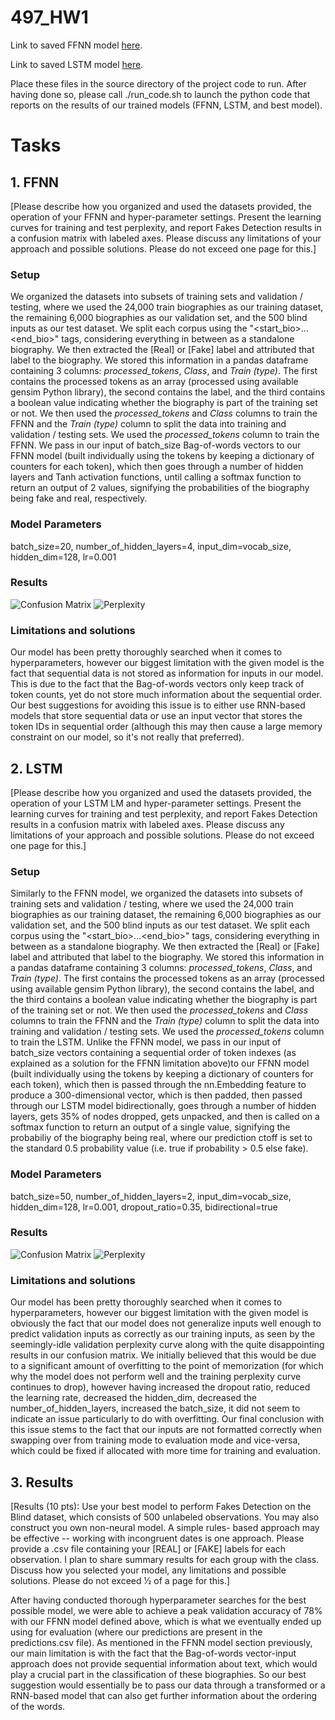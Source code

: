 # 497_HW1

Link to saved FFNN model [here](https://drive.google.com/file/d/170jJpL88yRravZqh78C6oDH9oEqJQ0ZN/view?usp=sharing).


Link to saved LSTM model [here](https://drive.google.com/file/d/1W_LZTNmZ5NIhET-sHn-NfqXbMZDkz8Rb/view?usp=sharing).

Place these files in the source directory of the project code to run. After having done so, please call ./run_code.sh to launch the python code that reports on the results of our trained models (FFNN, LSTM, and best model).


# Tasks

## 1. FFNN

[Please describe how you organized and used the datasets provided, the operation of your FFNN and hyper-parameter settings. Present the learning curves for training and test perplexity, and report Fakes Detection results in a confusion matrix with labeled axes. Please discuss any limitations of your approach and possible solutions. Please do not exceed one page for this.]

### Setup

We organized the datasets into subsets of training sets and validation / testing, where we used the 24,000 train biographies as our training dataset, the remaining 6,000 biographies as our validation set, and the 500 blind inputs as our test dataset. We split each corpus using the "<start_bio>...<end_bio>" tags, considering everything in between as a standalone biography. We then extracted the [Real] or [Fake] label and attributed that label to the biography. We stored this information in a pandas dataframe containing 3 columns: *processed_tokens*, *Class*, and *Train (type)*. The first contains the processed tokens as an array (processed using available gensim Python library), the second contains the label, and the third contains a boolean value indicating whether the biography is part of the training set or not. We then used the *processed_tokens* and *Class* columns to train the FFNN and the *Train (type)* column to split the data into training and validation / testing sets. We used the *processed_tokens* column to train the FFNN. We pass in our input of batch_size Bag-of-words vectors to our FFNN model (built individually using the tokens by keeping a dictionary of counters for each token), which then goes through a number of hidden layers and Tanh activation functions, until calling a softmax function to return an output of 2 values, signifying the probabilities of the biography being fake and real, respectively.

### Model Parameters

batch_size=20, number_of_hidden_layers=4, input_dim=vocab_size, hidden_dim=128, lr=0.001


### Results

![Confusion Matrix](ffnn_confusion.png)
![Perplexity](ffnn_plot.png)

### Limitations and solutions

Our model has been pretty thoroughly searched when it comes to hyperparameters, however our biggest limitation with the given model is the fact that sequential data is not stored as information for inputs in our model. This is due to the fact that the Bag-of-words vectors only keep track of token counts, yet do not store much information about the sequential order. Our best suggestions for avoiding this issue is to either use RNN-based models that store sequential data or use an input vector that stores the token IDs in sequential order (although this may then cause a large memory constraint on our model, so it's not really that preferred).

## 2. LSTM

[Please describe how you organized and used the datasets provided, the operation of your LSTM LM and hyper-parameter settings. Present the learning curves for training and test perplexity, and report Fakes Detection results in a confusion matrix with labeled axes. Please discuss any limitations of your approach and possible solutions. Please do not exceed one page for this.]

### Setup

Similarly to the FFNN model, we organized the datasets into subsets of training sets and validation / testing, where we used the 24,000 train biographies as our training dataset, the remaining 6,000 biographies as our validation set, and the 500 blind inputs as our test dataset. We split each corpus using the "<start_bio>...<end_bio>" tags, considering everything in between as a standalone biography. We then extracted the [Real] or [Fake] label and attributed that label to the biography. We stored this information in a pandas dataframe containing 3 columns: *processed_tokens*, *Class*, and *Train (type)*. The first contains the processed tokens as an array (processed using available gensim Python library), the second contains the label, and the third contains a boolean value indicating whether the biography is part of the training set or not. We then used the *processed_tokens* and *Class* columns to train the FFNN and the *Train (type)* column to split the data into training and validation / testing sets. We used the *processed_tokens* column to train the LSTM. Unlike the FFNN model, we pass in our input of batch_size vectors containing a sequential order of token indexes (as explained as a solution for the FFNN limitation above)to our FFNN model (built individually using the tokens by keeping a dictionary of counters for each token), which then is passed through the nn.Embedding feature to produce a 300-dimensional vector, which is then padded, then passed through our LSTM model bidirectionally, goes through a number of hidden layers, gets 35% of nodes dropped, gets unpacked, and then is called on a softmax function to return an output of a single value, signifying the probabiliy of the biography being real, where our prediction ctoff is set to the standard 0.5 probability value (i.e. true if probability > 0.5 else fake).

### Model Parameters

batch_size=50, number_of_hidden_layers=2, input_dim=vocab_size, hidden_dim=128, lr=0.001, dropout_ratio=0.35, bidirectional=true


### Results

![Confusion Matrix](lstm_confusion.png)
![Perplexity](lstm_plot.png)

### Limitations and solutions

Our model has been pretty thoroughly searched when it comes to hyperparameters, however our biggest limitation with the given model is obviously the fact that our model does not generalize inputs well enough to predict validation inputs as correctly as our training inputs, as seen by the seemingly-idle validation perplexity curve along with the quite disappointing results in our confusion matrix. We initially believed that this would be due to a significant amount of overfitting to the point of memorization (for which why the model does not perform well and the training perplexity curve continues to drop), however having increased the dropout ratio, reduced the learning rate, decreased the hidden_dim, decreased the number_of_hidden_layers, increased the batch_size, it did not seem to indicate an issue particularly to do with overfitting. Our final conclusion with this issue stems to the fact that our inputs are not formatted correctly when swapping over from training mode to evaluation mode and vice-versa, which could be fixed if allocated with more time for training and evaluation.

## 3. Results

[Results (10 pts): Use your best model to perform Fakes Detection on the Blind dataset, which consists of 500 unlabeled observations. You may also construct you own non-neural model. A simple rules- based approach may be effective -- working with incongruent dates is one approach. Please provide a .csv file containing your [REAL] or [FAKE] labels for each observation. I plan to share summary results for each group with the class. Discuss how you selected your model, any limitations and possible solutions. Please do not exceed 1⁄2 of a page for this.]

After having conducted thorough hyperparameter searches for the best possible model, we were able to achieve a peak validation accuracy of 78% with our FFNN model defined above, which is what we eventually ended up using for evaluation (where our predictions are present in the predictions.csv file). As mentioned in the FFNN model section previously, our main limitation is with the fact that the Bag-of-words vector-input approach does not provide sequential information about text, which would play a crucial part in the classification of these biographies. So our best suggestion would essentially be to pass our data through a transformed or a RNN-based model that can also get further information about the ordering of the words.
